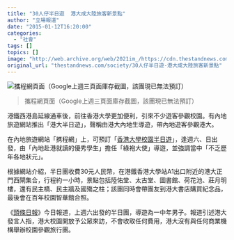 ```yaml
---
title: "30人仔半日遊  港大成大陸旅客新景點"
author: "立場報道"
date: "2015-01-12T16:20:00"
categories:
  - "社會"
tags: []
topics: []
image: "http://web.archive.org/web/2021im_/https://cdn.thestandnews.com/media/photos/cache/Screen20Shot202015-01-1220at204.44.0820PM_HwbrI_1200x0.jpg"
original_url: "thestandnews.com/society/30人仔半日遊-港大成大陸旅客新景點"
---
```

![攜程網頁面（Google上週三頁面庫存截圖，該團現已無法預訂）](http://web.archive.org/web/2021im_/https://cdn.thestandnews.com/media/photos/cache/Screen20Shot202015-01-1220at204.44.0820PM_HwbrI_1200x0.jpg)

> 攜程網頁面（Google上週三頁面庫存截圖，該團現已無法預訂）

港鐵西港島延線通車後，前往香港大學更加便利，引來不少遊客參觀校園。有內地旅遊網站推出「港大半日遊」，聲稱由港大內地生導遊，帶內地遊客參觀港大。

在內地旅遊網站「㩗程網」上，可預訂「[香港大學校園半日遊](http://web.archive.org/web/20210628193024/http://huodong.ctrip.com/activity/2042027-comment.html)」，逢週六、日出發，由「內地赴港就讀的優秀學生」擔任「綠袍大使」導遊，並強調當中「不乏歷年各地狀元」。

根據網站介紹，半日團收費30元人民幣，在港鐵香港大學站A1出口附近的港大正門西閘集合，行程約一小時，景點包括陸佑堂、太古堂、圖書館、荷花池、莊月明樓，還有民主橋、民主牆及國殤之柱；該團同時會帶團友到港大書店購買紀念品，最後會在百年校園智華館合照。

《[頭條日報](http://web.archive.org/web/20210628193024/http://news.stheadline.com/dailynews/content_hk/2015/01/12/315712.asp)》今日報道，上週六出發的半日團，導遊為一中年男子。報道引述港大發言人指，港大校園開放予公眾來訪，不會收取任何費用，港大沒有與任何商業機構舉辦校園參觀旅行團。